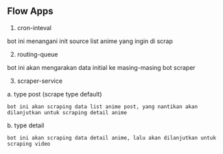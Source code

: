 ## Flow Apps

1. cron-inteval

bot ini menangani init source list anime yang ingin di scrap

2. routing-queue

bot ini akan mengarakan data initial ke masing-masing bot scraper

3. scraper-service

  a. type post (scrape type default)

    bot ini akan scraping data list anime post, yang nantikan akan dilanjutkan untuk scraping detail anime
  
  b. type detail

    bot ini akan scraping data detail anime, lalu akan dilanjutkan untuk scraping video